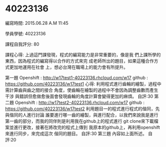 # 40223136

編寫時間: 2015.06.28 A.M 11:45

學員學號: 40223136

課程自我評分: 80

課程心得:
上過這門課發現，程式的編寫能力是非常重要的，像是我
們上課所學的東西，因為程式的編寫得以合作的方式來完
成老師所出的題目，如果這種合作方式更加地運用在社會
上，想必台灣在職場上的能力會有所提升。

第一題 
Openshift :
http://w17test1-40223136.rhcloud.com/w17
github :
https://github.com/40223136/w17test1
心得:
利用程式進行齒輪的繪製，過程中需計算齒與齒之間的接合
角度，使齒輪在繪製的過程中不會因為調整齒數而產生干涉
與錯誤但愈做愈後面會發現齒輪的角度計算會變得更加的麻煩。
自評:30
第二題
Openshift :
http://w17test2-40223136.rhcloud.com/w17
github :
https://github.com/40223136/w17test2
利用題目一的程式進行程式的偕同，先與偕同的人進行討論
誰要進行哪一齒的繪製，與進行配合，以我們來說我是進行
第一齒的部分，而我的同伴則是利用我在github上的程式進行
git clone來下載檔案並進行更改，接著在將改完的程式上傳到
我原本的github上，再利用openshift來進行同步，來完成這次
偕同的題目。
自評:30
第三題
內容如上面所述。
自評:20


